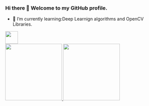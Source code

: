 ### Hi there 👋 Welcome to my GitHub profile.

- 🌱 I’m currently learning:Deep Learnign algorithms and OpenCV Libraries.

<img src="https://cdn.jsdelivr.net/gh/devicons/devicon/icons/opencv/opencv-plain-wordmark.svg" widht="40" height="40"/>
          

<div>
<a href="https://github.com/mi1048">
<img loading="lazy" height="180em" src="https://github-readme-stats.vercel.app/api/top-langs/?username=mi1048&layout=compact&langs_count=7&theme=dracula"/>
<img loading="lazy" height="180em" src="https://github-readme-stats.vercel.app/api?username=mi1048&show_icons=true&theme=dracula&include_all_commits=true&count_private=true"/>
</div>
<!--
**mi1048/mi1048** is a ✨ _special_ ✨ repository because its `README.md` (this file) appears on your GitHub profile.

Here are some ideas to get you started:

- 🔭 I’m currently working on
- 🌱 I’m currently learning ...
- 👯 I’m looking to collaborate on ...
- 🤔 I’m looking for help with ...
- 💬 Ask me about ...
- 📫 How to reach me: ...
- 😄 Pronouns: He/him
- ⚡ Fun fact: ...
-->
